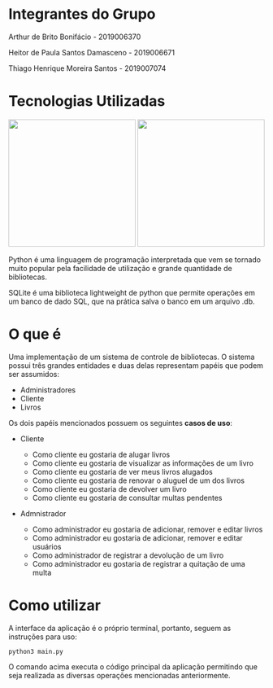 # Integrantes do Grupo
Arthur de Brito Bonifácio - 2019006370

Heitor de Paula Santos Damasceno - 2019006671

Thiago Henrique Moreira Santos - 2019007074

# Tecnologias Utilizadas

<img src="https://www.tshirtgeek.com.br/wp-content/uploads/2021/03/com001.jpg" width=250 height=250>
<img src="https://media.trustradius.com/product-logos/Ou/HU/R8JW30GR5ELU-180x180.PNG" width=250 height=250>

Python é uma linguagem de programação interpretada que vem se tornado muito popular pela facilidade de utilização e grande quantidade de bibliotecas.

SQLite é uma biblioteca lightweight de python que permite operações em um banco de dado SQL, que na prática salva o banco em um arquivo .db.


# O que é
Uma implementação de um sistema de controle de bibliotecas. O sistema possui três grandes entidades e duas delas representam papéis que podem ser assumidos:

* Administradores
* Cliente
* Livros

Os dois papéis mencionados possuem os seguintes **casos de uso**:
* Cliente
    - Como cliente eu gostaria de alugar livros
    - Como cliente eu gostaria de visualizar as informações de um livro
    - Como cliente eu gostaria de ver meus livros alugados
    - Como cliente eu gostaria de renovar o aluguel de um dos livros
    - Como cliente eu gostaria de devolver um livro
    - Como cliente eu gostaria de consultar multas pendentes

* Admnistrador
    - Como administrador eu gostaria de adicionar, remover e editar livros
    - Como administrador eu gostaria de adicionar, remover e editar usuários
    - Como administrador de registrar a devolução de um livro
    - Como administrador eu gostaria de registrar a quitação de uma multa

# Como utilizar
A interface da aplicação é o próprio terminal, portanto, seguem as instruções para uso:

```
python3 main.py
```
O comando acima executa o código principal da aplicação permitindo que seja realizada as diversas operações mencionadas anteriormente.

